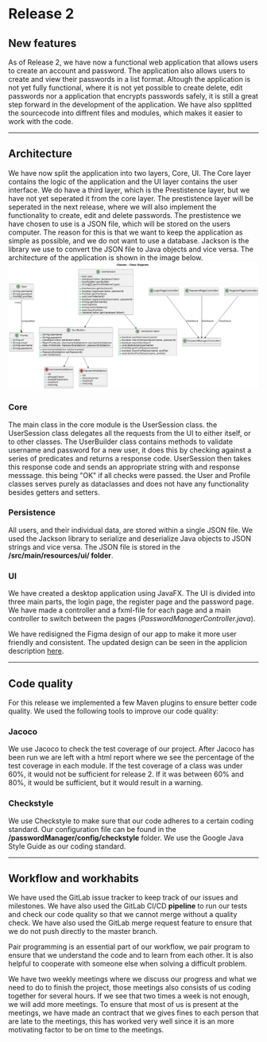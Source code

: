 # Release 2

## New features

<!-- A quick summary of the new features in this release. -->
As of Release 2, we have now a functional web application that allows users to create an account and password.
The application also allows users to create and view their passwords in a list format. Altough the application is not yet fully 
functional, where it is not yet possible to create delete, edit passwords nor a application that encrypts passwords
safely, it is still a great step forward in the development of the application. We have also spplitted the sourcecode 
into diffrent files and modules, which makes it easier to work with the code.

---

## Architecture

We have now split the application into two layers, Core, UI. The Core layer contains the logic of the application and
the UI layer contains the user interface. We do have a third layer, which is the Prestistence layer, but we have not 
yet seperated it from the core layer. The prestistence layer will be seperated in the next release, where we will also
implement the functionality to create, edit and delete passwords. The prestistence we have chosen to use is a JSON file,
which will be stored on the users computer. The reason for this is that we want to keep the application as simple as 
possible, and we do not want to use a database. Jackson is the library we use to convert the JSON file to Java objects 
and vice versa. The architecture of the application is shown in the image below.
![img.png](../images/release2_classDiagram.png)

### Core

The main class in the core module is the UserSession class. the UserSession class delegates all the requests from the
UI to either itself, or to other classes. The UserBuilder class contains methods to validate username and password for
a new user, it does this by checking against a series of predicates and returns a response code. UserSession then takes
this response code and sends an appropriate string with and response messsage. this being "OK" if all checks were passed.
the User and Profile classes serves purely as dataclasses and does not have any functionality besides getters and setters.

### Persistence

All users, and their individual data, are stored within a single JSON file. We used the Jackson library to
serialize and deserialize Java objects to JSON strings and vice versa. The JSON file is stored in the
**/src/main/resources/ui/ folder**.

### UI

We have created a desktop application using JavaFX. The UI is divided into three main parts, the login page, the 
register page and the password page. We have made a controller and a fxml-file for each page and a main controller to 
switch between the pages (*PasswordManagerController.java*).

We have redisigned the Figma design of our app to make it more user friendly and consistent. The updated design can be
seen in the applicion description [here](../../passwordManager/readme.md).

---

## Code quality

For this release we implemented a few Maven plugins to ensure better code quality. We used the following tools to
improve our code quality:

### Jacoco

We use Jacoco to check the test coverage of our project.
After Jacoco has been run we are left with a html report where
we see the percentage of the test coverage in each module.
If the test coverage of a class was under 60%, it would not be sufficient
for release 2. If it was between 60% and 80%, it would be sufficient,
but it would result in a warning.


<!--mvn kommando for å kjøre jacoco-->

### Checkstyle

We use Checkstyle to make sure that our code adheres to a certain coding standard. Our configuration file can be found
in the **/passwordManager/config/checkstyle** folder. We use the Google Java Style Guide as our coding standard.

<!--mvn kommando for å kjøre checkstyle-->


<!--### Spotbugs

We use Spotbugs to analyze our Java code for bugs.-->

---

## Workflow and workhabits

We have used the GitLab issue tracker to keep track of our issues and milestones. We have also used the GitLab CI/CD
**pipeline** to run our tests and check our code quality so that we cannot merge without a quality check. We have
also used the GitLab merge request feature to ensure that we do not push directly to the master branch.

Pair programming is an essential part of our workflow, we pair program to ensure that we understand the code and to
learn from each other. It is also helpful to cooperate with someone else when solving a difficult problem.

We have two weekly meetings where we discuss our progress and what we need to do to finish the project, those meetings
also consists of us coding together for several hours. If we see that two times a week is not enough, we will add more
meetings. To ensure that most of us is present at the meetings, we have made an contract that we gives fines to each
person that are late to the meetings, this has worked very well since it is an more motivating factor to be on time to
the meetings.
